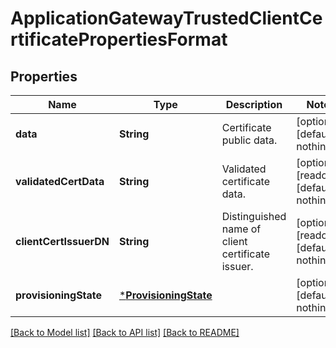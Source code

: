 # ApplicationGatewayTrustedClientCertificatePropertiesFormat


## Properties
Name | Type | Description | Notes
------------ | ------------- | ------------- | -------------
**data** | **String** | Certificate public data. | [optional] [default to nothing]
**validatedCertData** | **String** | Validated certificate data. | [optional] [readonly] [default to nothing]
**clientCertIssuerDN** | **String** | Distinguished name of client certificate issuer. | [optional] [readonly] [default to nothing]
**provisioningState** | [***ProvisioningState**](ProvisioningState.md) |  | [optional] [default to nothing]


[[Back to Model list]](../README.md#models) [[Back to API list]](../README.md#api-endpoints) [[Back to README]](../README.md)


